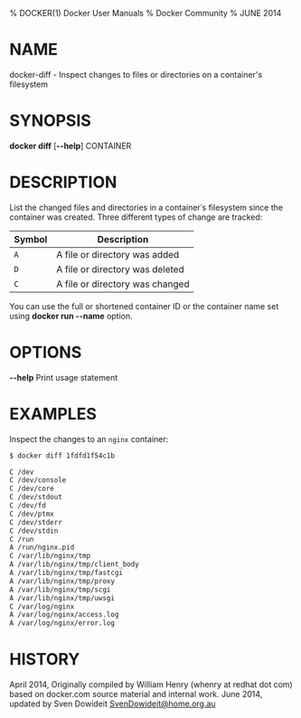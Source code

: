 % DOCKER(1) Docker User Manuals
% Docker Community
% JUNE 2014
# NAME
docker-diff - Inspect changes to files or directories on a container's filesystem

# SYNOPSIS
**docker diff**
[**--help**]
CONTAINER

# DESCRIPTION
List the changed files and directories in a container᾿s filesystem since the
container was created. Three different types of change are tracked:

| Symbol | Description                     |
|--------|---------------------------------|
| `A`    | A file or directory was added   |
| `D`    | A file or directory was deleted |
| `C`    | A file or directory was changed |

You can use the full or shortened container ID or the container name set using
**docker run --name** option.

# OPTIONS
**--help**
  Print usage statement

# EXAMPLES

Inspect the changes to an `nginx` container:

```bash
$ docker diff 1fdfd1f54c1b

C /dev
C /dev/console
C /dev/core
C /dev/stdout
C /dev/fd
C /dev/ptmx
C /dev/stderr
C /dev/stdin
C /run
A /run/nginx.pid
C /var/lib/nginx/tmp
A /var/lib/nginx/tmp/client_body
A /var/lib/nginx/tmp/fastcgi
A /var/lib/nginx/tmp/proxy
A /var/lib/nginx/tmp/scgi
A /var/lib/nginx/tmp/uwsgi
C /var/log/nginx
A /var/log/nginx/access.log
A /var/log/nginx/error.log
```


# HISTORY
April 2014, Originally compiled by William Henry (whenry at redhat dot com)
based on docker.com source material and internal work.
June 2014, updated by Sven Dowideit <SvenDowideit@home.org.au>
